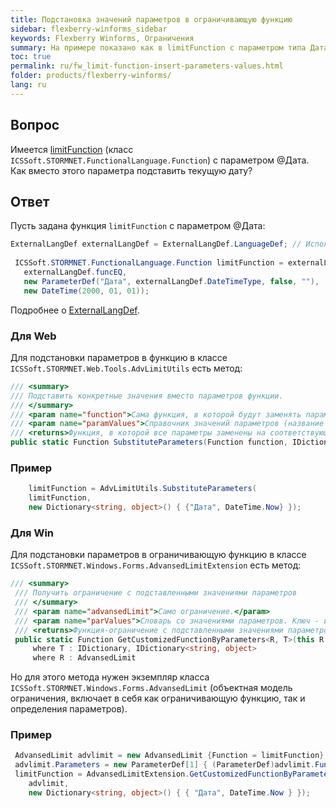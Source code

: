 ```yaml
---
title: Подстановка значений параметров в ограничивающую функцию
sidebar: flexberry-winforms_sidebar
keywords: Flexberry Winforms, Ограничения
summary: На примере показано как в limitFunction с параметром типа Дата вставить в качестве значения этого параметра текущую дату
toc: true
permalink: ru/fw_limit-function-insert-parameters-values.html
folder: products/flexberry-winforms/
lang: ru
---
```


## Вопрос
Имеется [limitFunction](fo_limit-function.html) (класс `ICSSoft.STORMNET.FunctionalLanguage.Function`) с параметром @Дата. Как вместо этого параметра подставить текущую дату?

## Ответ
Пусть задана функция `limitFunction` с параметром @Дата:
```csharp 
ExternalLangDef externalLangDef = ExternalLangDef.LanguageDef; // Использование ExternalLangDef.LanguageDef является устаревшим. Вместо него используйте конструктор (new ExternalLangDef(dataService)).
 
 ICSSoft.STORMNET.FunctionalLanguage.Function limitFunction = externalLangDef.GetFunction(
   externalLangDef.funcEQ,
   new ParameterDef("Дата", externalLangDef.DateTimeType, false, ""),
   new DateTime(2000, 01, 01));
```

Подробнее о [ExternalLangDef](fo_external-lang-def.html).

### Для Web
Для подстановки параметров в функцию в классе `ICSSoft.STORMNET.Web.Tools.AdvLimitUtils` есть метод:

```csharp 
/// <summary>
/// Подставить конкретные значения вместо параметров функции.
/// </summary>
/// <param name="function">Сама функция, в которой будут заменять параметры.</param>
/// <param name="paramValues">Справочник значений параметров (название параметра - значение).</param>  
/// <returns>Функция, в которой все параметры заменены на соответствующие значения.</returns>
public static Function SubstituteParameters(Function function, IDictionary<string, object> paramValues)
```

### Пример

```csharp 
    limitFunction = AdvLimitUtils.SubstituteParameters(
    limitFunction,
    new Dictionary<string, object>() { {"Дата", DateTime.Now} });
```

### Для Win
Для подстановки параметров в ограничивающую функцию в классе `ICSSoft.STORMNET.Windows.Forms.AdvansedLimitExtension` есть метод:
```csharp 
/// <summary>
 /// Получить ограничение с подставленными значениями параметров
 /// </summary>
 /// <param name="advansedLimit">Само ограничение.</param>
 /// <param name="parValues">Словарь со значениями параметров. Ключ - имя параметра</param>
 /// <returns>Функция-ограничение с подставленными значениями параметров</returns>
 public static Function GetCustomizedFunctionByParameters<R, T>(this R advansedLimit, T parValues)
     where T : IDictionary, IDictionary<string, object>
     where R : AdvansedLimit
```

Но для этого метода нужен экземпляр класса `ICSSoft.STORMNET.Windows.Forms.AdvansedLimit` (объектная модель ограничения, включает в себя как ограничивающую функцию, так и определения параметров). 

### Пример
```csharp 
 AdvansedLimit advlimit = new AdvansedLimit {Function = limitFunction};
 advlimit.Parameters = new ParameterDef[1] { (ParameterDef)advlimit.Function.Parameters[0] };
 limitFunction = AdvansedLimitExtension.GetCustomizedFunctionByParameters(
    advlimit,
    new Dictionary<string, object>() { { "Дата", DateTime.Now } });
```

